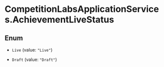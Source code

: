 # CompetitionLabsApplicationServices.AchievementLiveStatus

## Enum


* `Live` (value: `"Live"`)

* `Draft` (value: `"Draft"`)


